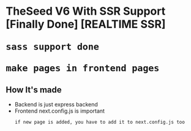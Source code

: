 <h1>
    TheSeed V6 With SSR Support [Finally Done] [REALTIME SSR]

    sass support done

    make pages in frontend pages

</h1>

<h2>
    How It's made
</h2>

<ul>
<li>
    Backend is just express backend
</li>
<li>
    Frontend next.config.js is important

    if new page is added, you have to add it to next.config.js too

</li>
</ul>
